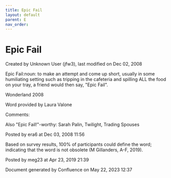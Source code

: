 ```yaml
---
title: Epic Fail
layout: default
parent: E
nav_order:
---
```


# Epic Fail

Created by  Unknown User (jfw3), last modified on Dec 02, 2008

Epic Fail:noun: to make an attempt and come up short, usually in some humiliating setting such as tripping in the cafeteria and spilling ALL the food on your tray, a friend would then say, &quot;Epic Fail&quot;.

Wonderland 2008

Word provided by Laura Valone

Comments:

Also &quot;Epic Fail!&quot;-worthy: Sarah Palin, Twilight, Trading Spouses

Posted by era6 at Dec 03, 2008 11:56

Based on survey results, 100% of participants could define the word; indicating that the word is not obsolete (M Gillanders, A-F, 2019).

Posted by meg23 at Apr 23, 2019 21:39

Document generated by Confluence on May 22, 2023 12:37



